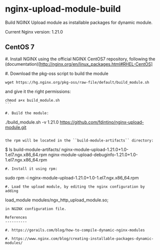 nginx-upload-module-build
=========================

Build NGINX Upload module as installable packages for dynamic module.

Current Nginx version: 1.21.0

CentOS 7
--------

#. Install NGINX using the official NGINX CentOS7 repository, following the (documentation)[http://nginx.org/en/linux_packages.html#RHEL-CentOS]

#. Download the pkg-oss script to build the module

```
wget https://hg.nginx.org/pkg-oss/raw-file/default/build_module.sh
```

and give it the right permissions:

```
chmod a+x build_module.sh
``` 

#. Build the module:

```
./build_module.sh -v 1.21.0 https://github.com/fdintino/nginx-upload-module.git
```

the rpm will be located in the ``build-module-artifacts`` directory:

```
$ ls build-module-artifacts/
nginx-module-upload-1.21.0+1.0-1.el7.ngx.x86_64.rpm  nginx-module-upload-debuginfo-1.21.0+1.0-1.el7.ngx.x86_64.rpm
```
#. Install it using rpm:

```
sudo rpm -i nginx-module-upload-1.21.0+1.0-1.el7.ngx.x86_64.rpm
```
#. Load the upload module, by editing the nginx configuration by adding

```
load_module modules/ngx_http_upload_module.so;
```
in NGINX configuration file.

References
----------

#. https://gorails.com/blog/how-to-compile-dynamic-nginx-modules

#. https://www.nginx.com/blog/creating-installable-packages-dynamic-modules/
